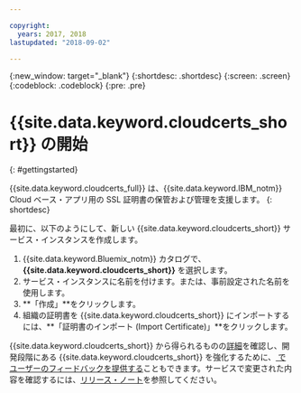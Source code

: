```yaml
---

copyright:
  years: 2017, 2018
lastupdated: "2018-09-02"

---
```

{:new_window: target="_blank"}
{:shortdesc: .shortdesc}
{:screen: .screen}
{:codeblock: .codeblock}
{:pre: .pre}

# {{site.data.keyword.cloudcerts_short}} の開始
{: #gettingstarted}

{{site.data.keyword.cloudcerts_full}} は、{{site.data.keyword.IBM_notm}} Cloud ベース・アプリ用の SSL 証明書の保管および管理を支援します。
{: shortdesc}

最初に、以下のようにして、新しい {{site.data.keyword.cloudcerts_short}} サービス・インスタンスを作成します。

1. {{site.data.keyword.Bluemix_notm}} カタログで、**{{site.data.keyword.cloudcerts_short}}** を選択します。
2. サービス・インスタンスに名前を付けます。または、事前設定された名前を使用します。
3. **「作成」**をクリックします。
4. 組織の証明書を {{site.data.keyword.cloudcerts_short}} にインポートするには、**「証明書のインポート (Import Certificate)」**をクリックします。  

{{site.data.keyword.cloudcerts_short}} から得られるものの[詳細](about.html)を確認し、開発段階にある {{site.data.keyword.cloudcerts_short}} を強化するために、[ でユーザーのフィードバックを提供する](troubleshooting.html#getting-help-and-support)こともできます。サービスで変更された内容を確認するには、[リリース・ノート](release-notes.html)を参照してください。
